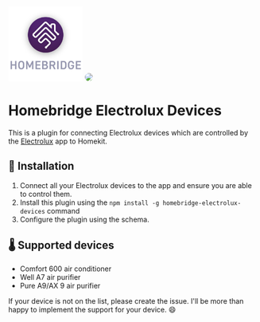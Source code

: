
<p float="left">

<img src="https://github.com/homebridge/branding/raw/master/logos/homebridge-wordmark-logo-vertical.png" width="150">

<img src="https://is1-ssl.mzstatic.com/image/thumb/Purple126/v4/d0/cb/6f/d0cb6f49-b449-c0e0-4522-30fc6b432127/AppIcon-1x_U007emarketing-0-7-0-85-220.png/460x0w.webp" width="75" style="border-radius: 50%;">

</p>


# Homebridge Electrolux Devices

This is a plugin for connecting Electrolux devices which are controlled by the [Electrolux](https://apps.apple.com/pl/app/electrolux/id1595816832) app to Homekit.

## 🧰 Installation

1. Connect all your Electrolux devices to the app and ensure you are able to control them.
2. Install this plugin using the `npm install -g homebridge-electrolux-devices` command
3. Configure the plugin using the schema.

## 🌡️ Supported devices
- Comfort 600 air conditioner
- Well A7 air purifier
- Pure A9/AX 9 air purifier

If your device is not on the list, please create the issue. I'll be more than happy to implement the support for your device. 😄